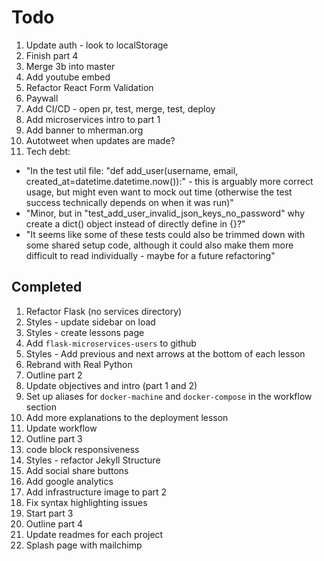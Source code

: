 # Todo

1. Update auth - look to localStorage
1. Finish part 4
1. Merge 3b into master
1. Add youtube embed
1. Refactor React Form Validation
1. Paywall
1. Add CI/CD - open pr, test, merge, test, deploy
1. Add microservices intro to part 1
1. Add banner to mherman.org
1. Autotweet when updates are made?
1. Tech debt:
  - "In the test util file: "def add_user(username, email, created_at=datetime.datetime.now()):" - this is arguably more correct usage, but might even want to mock out time (otherwise the test success technically depends on when it was run)"
  - "Minor, but in "test_add_user_invalid_json_keys_no_password" why create a dict() object instead of directly define in {}?"
  - "It seems like some of these tests could also be trimmed down with some shared setup code, although it could also make them more difficult to read individually - maybe for a future refactoring"

## Completed

1. Refactor Flask (no services directory)
1. Styles - update sidebar on load
1. Styles - create lessons page
1. Add `flask-microservices-users` to github
1. Styles - Add previous and next arrows at the bottom of each lesson
1. Rebrand with Real Python
1. Outline part 2
1. Update objectives and intro (part 1 and 2)
1. Set up aliases for `docker-machine` and `docker-compose` in the workflow section
1. Add more explanations to the deployment lesson
1. Update workflow
1. Outline part 3
1. code block responsiveness
1. Styles - refactor Jekyll Structure
1. Add social share buttons
1. Add google analytics
1. Add infrastructure image to part 2
1. Fix syntax highlighting issues
1. Start part 3
1. Outline part 4
1. Update readmes for each project
1. Splash page with mailchimp
